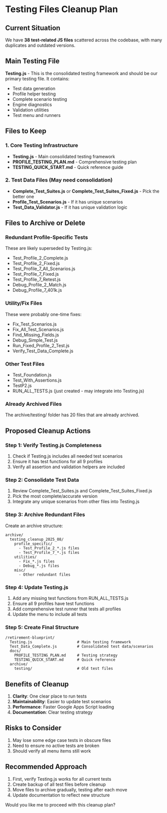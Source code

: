 # Testing Files Cleanup Plan

## Current Situation
We have **38 test-related JS files** scattered across the codebase, with many duplicates and outdated versions.

## Main Testing File
**Testing.js** - This is the consolidated testing framework and should be our primary testing file. It contains:
- Test data generation
- Profile helper testing
- Complete scenario testing
- Engine diagnostics
- Validation utilities
- Test menu and runners

## Files to Keep

### 1. Core Testing Infrastructure
- **Testing.js** - Main consolidated testing framework
- **PROFILE_TESTING_PLAN.md** - Comprehensive testing plan
- **TESTING_QUICK_START.md** - Quick reference guide

### 2. Test Data Files (May need consolidation)
- **Complete_Test_Suites.js** or **Complete_Test_Suites_Fixed.js** - Pick the better one
- **Profile_Test_Scenarios.js** - If it has unique scenarios
- **Test_Data_Validator.js** - If it has unique validation logic

## Files to Archive or Delete

### Redundant Profile-Specific Tests
These are likely superseded by Testing.js:
- Test_Profile_2_Complete.js
- Test_Profile_2_Fixed.js
- Test_Profile_7_All_Scenarios.js
- Test_Profile_7_Fixed.js
- Test_Profile_7_Retest.js
- Debug_Profile_2_Match.js
- Debug_Profile_7_401k.js

### Utility/Fix Files
These were probably one-time fixes:
- Fix_Test_Scenarios.js
- Fix_All_Test_Scenarios.js
- Find_Missing_Fields.js
- Debug_Simple_Test.js
- Run_Fixed_Profile_2_Test.js
- Verify_Test_Data_Complete.js

### Other Test Files
- Test_Foundation.js
- Test_With_Assertions.js
- TestP2.js
- RUN_ALL_TESTS.js (just created - may integrate into Testing.js)

### Already Archived Files
The archive/testing/ folder has 20 files that are already archived.

## Proposed Cleanup Actions

### Step 1: Verify Testing.js Completeness
1. Check if Testing.js includes all needed test scenarios
2. Ensure it has test functions for all 9 profiles
3. Verify all assertion and validation helpers are included

### Step 2: Consolidate Test Data
1. Review Complete_Test_Suites.js and Complete_Test_Suites_Fixed.js
2. Pick the most complete/accurate version
3. Integrate any unique scenarios from other files into Testing.js

### Step 3: Archive Redundant Files
Create an archive structure:
```
archive/
  testing_cleanup_2025_08/
    profile_specific/
      - Test_Profile_2_*.js files
      - Test_Profile_7_*.js files
    utilities/
      - Fix_*.js files
      - Debug_*.js files
    misc/
      - Other redundant files
```

### Step 4: Update Testing.js
1. Add any missing test functions from RUN_ALL_TESTS.js
2. Ensure all 9 profiles have test functions
3. Add comprehensive test runner that tests all profiles
4. Update the menu to include all tests

### Step 5: Create Final Structure
```
/retirement-blueprint/
  Testing.js                    # Main testing framework
  Test_Data_Complete.js         # Consolidated test data/scenarios
  docs/
    PROFILE_TESTING_PLAN.md     # Testing strategy
    TESTING_QUICK_START.md      # Quick reference
  archive/
    testing/                    # Old test files
```

## Benefits of Cleanup
1. **Clarity**: One clear place to run tests
2. **Maintainability**: Easier to update test scenarios
3. **Performance**: Faster Google Apps Script loading
4. **Documentation**: Clear testing strategy

## Risks to Consider
1. May lose some edge case tests in obscure files
2. Need to ensure no active tests are broken
3. Should verify all menu items still work

## Recommended Approach
1. First, verify Testing.js works for all current tests
2. Create backup of all test files before cleanup
3. Move files to archive gradually, testing after each move
4. Update documentation to reflect new structure

Would you like me to proceed with this cleanup plan?